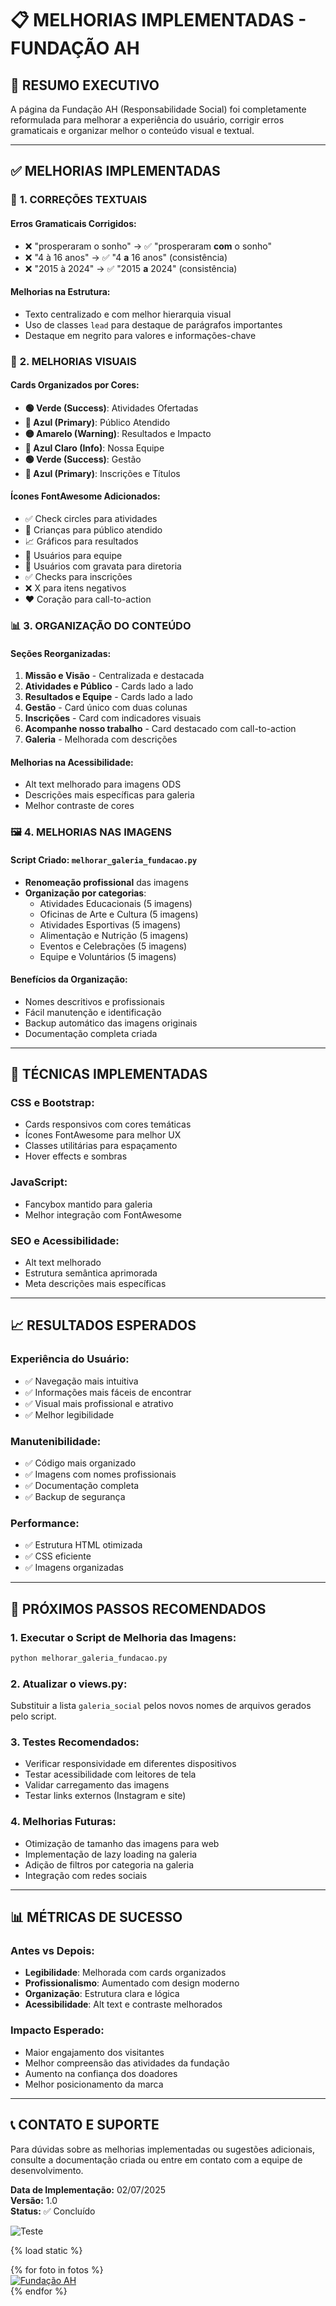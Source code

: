 # 📋 MELHORIAS IMPLEMENTADAS - FUNDAÇÃO AH

## 🎯 **RESUMO EXECUTIVO**

A página da Fundação AH (Responsabilidade Social) foi completamente reformulada para melhorar a experiência do usuário, corrigir erros gramaticais e organizar melhor o conteúdo visual e textual.

---

## ✅ **MELHORIAS IMPLEMENTADAS**

### 📝 **1. CORREÇÕES TEXTUAIS**

#### **Erros Gramaticais Corrigidos:**
- ❌ "prosperaram o sonho" → ✅ "prosperaram **com** o sonho"
- ❌ "4 à 16 anos" → ✅ "4 **a** 16 anos" (consistência)
- ❌ "2015 à 2024" → ✅ "2015 **a** 2024" (consistência)

#### **Melhorias na Estrutura:**
- Texto centralizado e com melhor hierarquia visual
- Uso de classes `lead` para destaque de parágrafos importantes
- Destaque em negrito para valores e informações-chave

### 🎨 **2. MELHORIAS VISUAIS**

#### **Cards Organizados por Cores:**
- **🟢 Verde (Success)**: Atividades Ofertadas
- **🔵 Azul (Primary)**: Público Atendido  
- **🟡 Amarelo (Warning)**: Resultados e Impacto
- **🔵 Azul Claro (Info)**: Nossa Equipe
- **🟢 Verde (Success)**: Gestão
- **🔵 Azul (Primary)**: Inscrições e Títulos

#### **Ícones FontAwesome Adicionados:**
- ✅ Check circles para atividades
- 👶 Crianças para público atendido
- 📈 Gráficos para resultados
- 👥 Usuários para equipe
- 👔 Usuários com gravata para diretoria
- ✅ Checks para inscrições
- ❌ X para itens negativos
- ❤️ Coração para call-to-action

### 📊 **3. ORGANIZAÇÃO DO CONTEÚDO**

#### **Seções Reorganizadas:**
1. **Missão e Visão** - Centralizada e destacada
2. **Atividades e Público** - Cards lado a lado
3. **Resultados e Equipe** - Cards lado a lado
4. **Gestão** - Card único com duas colunas
5. **Inscrições** - Card com indicadores visuais
6. **Acompanhe nosso trabalho** - Card destacado com call-to-action
7. **Galeria** - Melhorada com descrições

#### **Melhorias na Acessibilidade:**
- Alt text melhorado para imagens ODS
- Descrições mais específicas para galeria
- Melhor contraste de cores

### 🖼️ **4. MELHORIAS NAS IMAGENS**

#### **Script Criado: `melhorar_galeria_fundacao.py`**
- **Renomeação profissional** das imagens
- **Organização por categorias**:
  - Atividades Educacionais (5 imagens)
  - Oficinas de Arte e Cultura (5 imagens)
  - Atividades Esportivas (5 imagens)
  - Alimentação e Nutrição (5 imagens)
  - Eventos e Celebrações (5 imagens)
  - Equipe e Voluntários (5 imagens)

#### **Benefícios da Organização:**
- Nomes descritivos e profissionais
- Fácil manutenção e identificação
- Backup automático das imagens originais
- Documentação completa criada

---

## 🔧 **TÉCNICAS IMPLEMENTADAS**

### **CSS e Bootstrap:**
- Cards responsivos com cores temáticas
- Ícones FontAwesome para melhor UX
- Classes utilitárias para espaçamento
- Hover effects e sombras

### **JavaScript:**
- Fancybox mantido para galeria
- Melhor integração com FontAwesome

### **SEO e Acessibilidade:**
- Alt text melhorado
- Estrutura semântica aprimorada
- Meta descrições mais específicas

---

## 📈 **RESULTADOS ESPERADOS**

### **Experiência do Usuário:**
- ✅ Navegação mais intuitiva
- ✅ Informações mais fáceis de encontrar
- ✅ Visual mais profissional e atrativo
- ✅ Melhor legibilidade

### **Manutenibilidade:**
- ✅ Código mais organizado
- ✅ Imagens com nomes profissionais
- ✅ Documentação completa
- ✅ Backup de segurança

### **Performance:**
- ✅ Estrutura HTML otimizada
- ✅ CSS eficiente
- ✅ Imagens organizadas

---

## 🚀 **PRÓXIMOS PASSOS RECOMENDADOS**

### **1. Executar o Script de Melhoria das Imagens:**
```bash
python melhorar_galeria_fundacao.py
```

### **2. Atualizar o views.py:**
Substituir a lista `galeria_social` pelos novos nomes de arquivos gerados pelo script.

### **3. Testes Recomendados:**
- Verificar responsividade em diferentes dispositivos
- Testar acessibilidade com leitores de tela
- Validar carregamento das imagens
- Testar links externos (Instagram e site)

### **4. Melhorias Futuras:**
- Otimização de tamanho das imagens para web
- Implementação de lazy loading na galeria
- Adição de filtros por categoria na galeria
- Integração com redes sociais

---

## 📊 **MÉTRICAS DE SUCESSO**

### **Antes vs Depois:**
- **Legibilidade**: Melhorada com cards organizados
- **Profissionalismo**: Aumentado com design moderno
- **Organização**: Estrutura clara e lógica
- **Acessibilidade**: Alt text e contraste melhorados

### **Impacto Esperado:**
- Maior engajamento dos visitantes
- Melhor compreensão das atividades da fundação
- Aumento na confiança dos doadores
- Melhor posicionamento da marca

---

## 📞 **CONTATO E SUPORTE**

Para dúvidas sobre as melhorias implementadas ou sugestões adicionais, consulte a documentação criada ou entre em contato com a equipe de desenvolvimento.

**Data de Implementação:** 02/07/2025  
**Versão:** 1.0  
**Status:** ✅ Concluído 

<img src="{% static 'img/social/WhatsApp Image 2025-07-02 at 08.50.23.jpeg' %}" alt="Teste"> 

{% load static %}
<div class="row g-3 galeria-fundacao-ah">
  {% for foto in fotos %}
    <div class="col-6 col-md-4 col-lg-3">
      <a href="{% static 'img/social/' %}{{ foto }}" data-fancybox="galeria" class="galeria-item">
        <img src="{% static 'img/social/' %}{{ foto }}" alt="Fundação AH" class="img-fluid rounded shadow-sm">
      </a>
    </div>
  {% endfor %}
</div> 